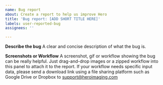```yaml
---
name: Bug report
about: Create a report to help us improve Hero
title: 'Bug report: [ADD SHORT TITLE HERE]'
labels: user-reported-bug
assignees: ''

---
```


**Describe the bug**
A clear and concise description of what the bug is.

**Screenshots or Workflow**
A screenshot, gif or workflow showing the bug can be really helpful. Just drag-and-drop images or a zipped workflow into this panel to attach it to the report. If your workflow needs specific input data, please send a download link using a file sharing platform such as Google Drive or Dropbox to support@heroimaging.com
